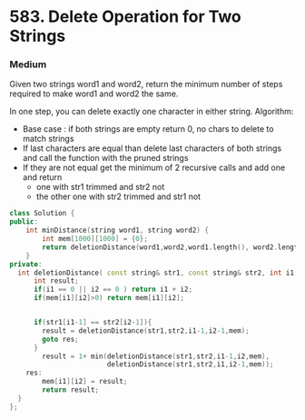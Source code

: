 # 583. Delete Operation for Two Strings
### Medium

Given two strings word1 and word2, return the minimum number of steps required to make word1 and word2 the same.

In one step, you can delete exactly one character in either string.
Algorithm:
* Base case : if both strings are empty return 0, no chars to delete to match strings
* If last characters are equal than delete last characters of both strings and call the function with the pruned strings
* If they are not equal get the minimum of 2 recursive calls and add one and return
  *   one with str1 trimmed and str2 not
  *   the other one with str2 trimmed and str1 not
```cpp
class Solution {
public:
    int minDistance(string word1, string word2) {
        int mem[1000][1000] = {0};
        return deletionDistance(word1,word2,word1.length(), word2.length(), mem);
    }
private:
  int deletionDistance( const string& str1, const string& str2, int i1, int i2, int mem[1000][1000]) {
      int result;
      if(i1 == 0 || i2 == 0 ) return i1 + i2;
      if(mem[i1][i2]>0) return mem[i1][i2];


      if(str1[i1-1] == str2[i2-1]){
        result = deletionDistance(str1,str2,i1-1,i2-1,mem);
        goto res;
      }
        result = 1+ min(deletionDistance(str1,str2,i1-1,i2,mem),
                        deletionDistance(str1,str2,i1,i2-1,mem));
    res:
        mem[i1][i2] = result;
        return result;
  }
};

```